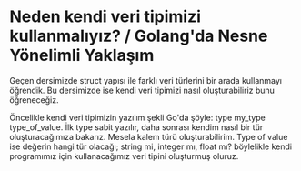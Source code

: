 # Neden kendi veri tipimizi kullanmalıyız? / Golang'da Nesne Yönelimli Yaklaşım

Geçen dersimizde struct yapısı ile farklı veri türlerini bir arada kullanmayı öğrendik. Bu dersimizde ise kendi veri tipimizi nasıl oluşturabiliriz bunu öğreneceğiz.

Öncelikle kendi veri tipimizin yazılım şekli Go'da şöyle: type my_type type_of_value. İlk type sabit yazılır, daha sonrası kendim nasıl bir tür oluşturacağımıza bakarız. Mesela kalem türü oluşturabilirim. Type of value ise değerin hangi tür olacağı; string mi, integer mı, float mı? böylelikle kendi programımız için kullanacağımız veri tipini oluşturmuş oluruz.
